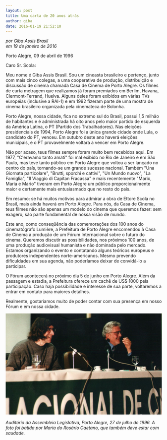 ```yaml
---
layout: post
title: Uma carta de 20 anos atrás
author: giba
date: 2016-01-19 21:52:10
---
```

*por Giba Assis Brasil*\
*em 19 de janeiro de 2016*

Porto Alegre, 09 de abril de 1996

Caro Sr. Scola:

Meu nome é Giba Assis Brasil. Sou um cineasta brasileiro e pertenço, junto com mais cinco colegas, a uma cooperativa de produção, distribuição e discussão de cinema chamada Casa de Cinema de Porto Alegre. Os filmes de curta metragem que realizamos já foram premiados em Berlim, Havana, Clermont-Ferrand, Huelva. Alguns deles foram exibidos em várias TVs européias (inclusive a RAI-1) e em 1992 fizeram parte de uma mostra de cinema brasileiro organizada pela cinemateca de Bolonha.

Porto Alegre, nossa cidade, fica no extremo sul do Brasil, possui 1,5 milhão de habitantes e é administrada há oito anos pelo maior partido de esquerda da América Latina, o PT (Partido dos Trabalhadores). Nas eleições presidenciais de 1994, Porto Alegre foi a única grande cidade onde Lula, o candidato do PT, venceu. Em outubro deste ano haverá eleições municipais, e o PT provavelmente voltará a vencer em Porto Alegre.

Não por acaso, teus filmes sempre foram muito bem recebidos aqui. Em 1977, "C'eravamo tanto amati" foi mal exibido no Rio de Janeiro e em São Paulo, mas teve tanto público em Porto Alegre que voltou a ser lançado no centro do país, tornando-se um grande sucesso nacional. Também "Una Giornata particolare", "Brutti, sporchi e cattivi", "Un Mundo nuovo", "La Famiglia", "Il Viaggio di Capitan Fracassa" e mais recentemente "Mario, Maria e Mario" tiveram em Porto Alegre um público proporcionalmente maior e certamente mais entusiasmado que no resto do país.

Em resumo: se há muitos motivos para admirar a obra de Ettore Scola no Brasil, mais ainda haverá em Porto Alegre. Para nós, da Casa de Cinema, teus filmes não são apenas um modelo do cinema que queremos fazer: sem exagero, são parte fundamental de nossa visão de mundo.

Este ano, como conseqüência das comemorações dos 100 anos do cinematógrafo Lumière, a Prefeitura de Porto Alegre encomendou à Casa de Cinema a produção de um Fórum Internacional sobre o futuro do cinema. Queremos discutir as possibilidades, nos próximos 100 anos, de uma produção audiovisual humanista e não dominada pelo mercado. Estamos organizando o evento e contatando alguns teóricos europeus e produtores independentes norte-americanos. Mesmo prevendo dificuldades em sua agenda, não poderíamos deixar de convidá-lo a participar.

O Fórum acontecerá no próximo dia 5 de junho em Porto Alegre. Além da passagem e estadia, a Prefeitura oferece um cachê de US$ 1000 pela participação. Caso haja possibilidade e interesse de sua parte, voltaremos a entrar em contato para maiores detalhes.

Realmente, gostaríamos muito de poder contar com sua presença em nosso Fórum e em nossa cidade.

![](/uploads/scola_27jul1996.jpg)

*Auditório da Assembleia Legislativa, Porto Alegre, 27 de julho de 1996. A foto foi batida por Maria do Rosário Caetano, que também deve estar com saudade.*